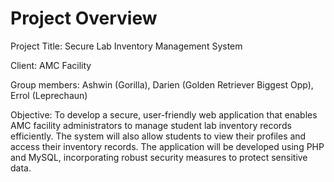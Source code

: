 # Project Overview

Project Title: Secure Lab Inventory Management System

Client: AMC Facility

Group members: Ashwin (Gorilla), Darien (Golden Retriever Biggest Opp), Errol (Leprechaun)

Objective: To develop a secure, user-friendly web application that enables AMC facility administrators to manage student lab inventory records efficiently. The system will also allow students to view their profiles and access their inventory records. The application will be developed using PHP and MySQL, incorporating robust security measures to protect sensitive data.
